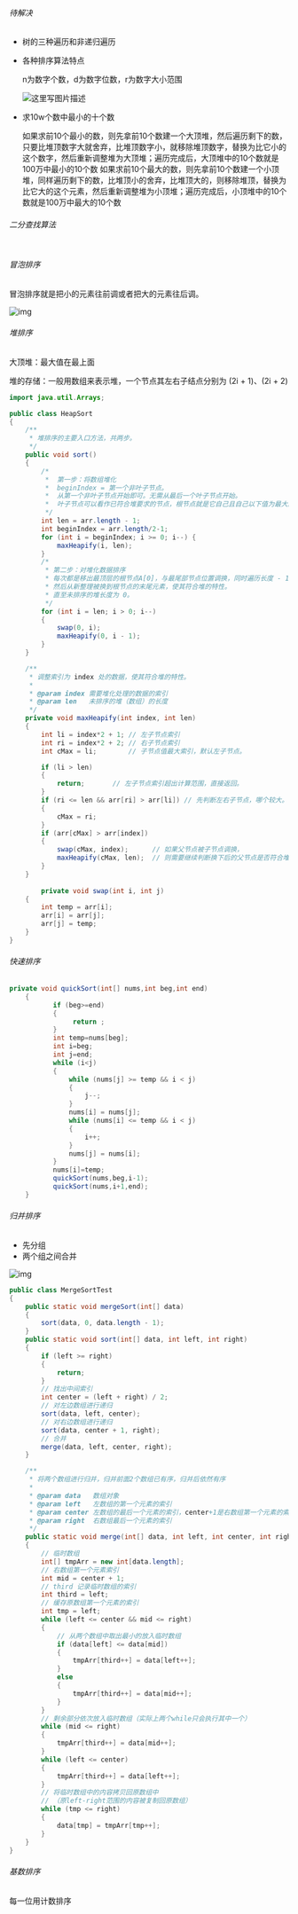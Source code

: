 ###### 待解决 ######

- 树的三种遍历和非递归遍历

- 各种排序算法特点

  n为数字个数，d为数字位数，r为数字大小范围

  ![这里写图片描述](常用算法.assets/6524741_1489243629314_792B9001DFB7D6F2C5286D786EDED619)

- 求10w个数中最小的十个数

  如果求前10个最小的数，则先拿前10个数建一个大顶堆，然后遍历剩下的数，只要比堆顶数字大就舍弃，比堆顶数字小，就移除堆顶数字，替换为比它小的这个数字，然后重新调整堆为大顶堆；遍历完成后，大顶堆中的10个数就是100万中最小的10个数
  如果求前10个最大的数，则先拿前10个数建一个小顶堆，同样遍历剩下的数，比堆顶小的舍弃，比堆顶大的，则移除堆顶，替换为比它大的这个元素，然后重新调整堆为小顶堆；遍历完成后，小顶堆中的10个数就是100万中最大的10个数

###### 二分查找算法

```

```

###### 冒泡排序

冒泡排序就是把小的元素往前调或者把大的元素往后调。

![img](常用算法.assets/bubbleSort.gif)

###### 堆排序

大顶堆：最大值在最上面

堆的存储：一般用数组来表示堆，一个节点其左右子结点分别为 (2i + 1)、(2i + 2)

```java
import java.util.Arrays;

public class HeapSort
{
    /**
     * 堆排序的主要入口方法，共两步。
     */
    public void sort()
    {
        /*
         *  第一步：将数组堆化
         *  beginIndex = 第一个非叶子节点。
         *  从第一个非叶子节点开始即可。无需从最后一个叶子节点开始。
         *  叶子节点可以看作已符合堆要求的节点，根节点就是它自己且自己以下值为最大。
         */
        int len = arr.length - 1;
        int beginIndex = arr.length/2-1;
        for (int i = beginIndex; i >= 0; i--) {
            maxHeapify(i, len);
        }
        /*
         * 第二步：对堆化数据排序
         * 每次都是移出最顶层的根节点A[0]，与最尾部节点位置调换，同时遍历长度 - 1。
         * 然后从新整理被换到根节点的末尾元素，使其符合堆的特性。
         * 直至未排序的堆长度为 0。
         */
        for (int i = len; i > 0; i--) 
        {
            swap(0, i);
            maxHeapify(0, i - 1);
        }
    }

    /**
     * 调整索引为 index 处的数据，使其符合堆的特性。
     *
     * @param index 需要堆化处理的数据的索引
     * @param len   未排序的堆（数组）的长度
     */
    private void maxHeapify(int index, int len)
    {
        int li = index*2 + 1; // 左子节点索引
        int ri = index*2 + 2; // 右子节点索引
        int cMax = li;        // 子节点值最大索引，默认左子节点。

        if (li > len) 
        {
            return;       // 左子节点索引超出计算范围，直接返回。
        }
        if (ri <= len && arr[ri] > arr[li]) // 先判断左右子节点，哪个较大。
        {
            cMax = ri;
        }
        if (arr[cMax] > arr[index]) 
        {
            swap(cMax, index);      // 如果父节点被子节点调换，
            maxHeapify(cMax, len);  // 则需要继续判断换下后的父节点是否符合堆的特性。
        }
    }
    
        private void swap(int i, int j)
    {
        int temp = arr[i];
        arr[i] = arr[j];
        arr[j] = temp;
    }
}
```

###### 快速排序

```java
private void quickSort(int[] nums,int beg,int end)
    {
           if (beg>=end)
           {
                return ;
           }
           int temp=nums[beg];
           int i=beg;
           int j=end;
           while (i<j)
           {
               while (nums[j] >= temp && i < j)
               {
                   j--;
               }
               nums[i] = nums[j];
               while (nums[i] <= temp && i < j)
               {
                   i++;
               }
               nums[j] = nums[i];
           }
           nums[i]=temp;
           quickSort(nums,beg,i-1);
           quickSort(nums,i+1,end);
    }
```

###### 归并排序

- 先分组
- 两个组之间合并

![img](常用算法.assets/7789414-2737ec30a70ff74f.gif)

```java
public class MergeSortTest
{
    public static void mergeSort(int[] data)
    {
        sort(data, 0, data.length - 1);
    }
    public static void sort(int[] data, int left, int right)
    {
        if (left >= right)
        {
            return;
        }
        // 找出中间索引
        int center = (left + right) / 2;
        // 对左边数组进行递归
        sort(data, left, center);
        // 对右边数组进行递归
        sort(data, center + 1, right);
        // 合并
        merge(data, left, center, right);
    }

    /**
     * 将两个数组进行归并，归并前面2个数组已有序，归并后依然有序
     *
     * @param data   数组对象
     * @param left   左数组的第一个元素的索引
     * @param center 左数组的最后一个元素的索引，center+1是右数组第一个元素的索引
     * @param right  右数组最后一个元素的索引
     */
    public static void merge(int[] data, int left, int center, int right)
    {
        // 临时数组
        int[] tmpArr = new int[data.length];
        // 右数组第一个元素索引
        int mid = center + 1;
        // third 记录临时数组的索引
        int third = left;
        // 缓存原数组第一个元素的索引
        int tmp = left;
        while (left <= center && mid <= right)
        {
            // 从两个数组中取出最小的放入临时数组
            if (data[left] <= data[mid])
            {
                tmpArr[third++] = data[left++];
            }
            else
            {
                tmpArr[third++] = data[mid++];
            }
        }
        // 剩余部分依次放入临时数组（实际上两个while只会执行其中一个）
        while (mid <= right)
        {
            tmpArr[third++] = data[mid++];
        }
        while (left <= center)
        {
            tmpArr[third++] = data[left++];
        }
        // 将临时数组中的内容拷贝回原数组中
        // （原left-right范围的内容被复制回原数组）
        while (tmp <= right)
        {
            data[tmp] = tmpArr[tmp++];
        }
    }
}
```

###### 基数排序

每一位用计数排序

